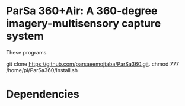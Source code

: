 # ParSa 360+Air: A 360-degree imagery-multisensory capture system
These programs.

git clone https://github.com/parsaeemojtaba/ParSa360.git.
chmod 777 /home/pi/ParSa360/Install.sh


# Dependencies
